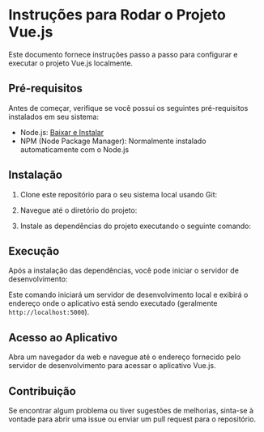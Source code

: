 # Instruções para Rodar o Projeto Vue.js

Este documento fornece instruções passo a passo para configurar e executar o projeto Vue.js localmente.

## Pré-requisitos

Antes de começar, verifique se você possui os seguintes pré-requisitos instalados em seu sistema:

- Node.js: [Baixar e Instalar](https://nodejs.org/)
- NPM (Node Package Manager): Normalmente instalado automaticamente com o Node.js

## Instalação

1. Clone este repositório para o seu sistema local usando Git:


2. Navegue até o diretório do projeto:

3. Instale as dependências do projeto executando o seguinte comando:

## Execução

Após a instalação das dependências, você pode iniciar o servidor de desenvolvimento:


Este comando iniciará um servidor de desenvolvimento local e exibirá o endereço onde o aplicativo está sendo executado (geralmente `http://localhost:5000`).

## Acesso ao Aplicativo

Abra um navegador da web e navegue até o endereço fornecido pelo servidor de desenvolvimento para acessar o aplicativo Vue.js.

## Contribuição

Se encontrar algum problema ou tiver sugestões de melhorias, sinta-se à vontade para abrir uma issue ou enviar um pull request para o repositório.

